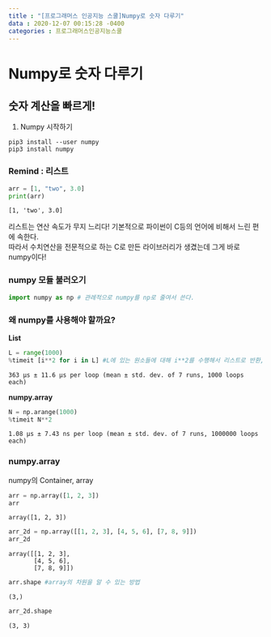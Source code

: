 ```yaml
---
title : "[프로그래머스 인공지능 스쿨]Numpy로 숫자 다루기"
data : 2020-12-07 00:15:28 -0400
categories : 프로그래머스인공지능스쿨
---
```

# Numpy로 숫자 다루기
## 숫자 계산을 빠르게!
1. Numpy 시작하기
```
pip3 install --user numpy
pip3 install numpy
```
### Remind : 리스트
```python
arr = [1, "two", 3.0]
print(arr)
```
```
[1, 'two', 3.0]  
```
리스트는 연산 속도가 무지 느리다! 기본적으로 파이썬이 C등의 언어에 비해서 느린 편에 속한다.  
따라서 수치연산을 전문적으로 하는 C로 만든 라이브러리가 생겼는데 그게 바로 numpy이다!  

### numpy 모듈 불러오기
```python
import numpy as np # 관례적으로 numpy를 np로 줄여서 쓴다.
```

### 왜 numpy를 사용해야 할까요?
**List**  
```python
L = range(1000)
%timeit [i**2 for i in L] #L에 있는 원소들에 대해 i**2를 수행해서 리스트로 반환, %timeit은 실행 속도를 측정.
```
```
363 µs ± 11.6 µs per loop (mean ± std. dev. of 7 runs, 1000 loops each)  
```

**numpy.array**  
```python
N = np.arange(1000) 
%timeit N**2
```
```
1.08 µs ± 7.43 ns per loop (mean ± std. dev. of 7 runs, 1000000 loops each)  
```

### numpy.array
numpy의 Container, array  
```python
arr = np.array([1, 2, 3])
arr
```
```
array([1, 2, 3])  
```

```python
arr_2d = np.array([[1, 2, 3], [4, 5, 6], [7, 8, 9]])
arr_2d
```
```
array([[1, 2, 3],
       [4, 5, 6],
       [7, 8, 9]])
```

```python
arr.shape #array의 차원을 알 수 있는 방법
```
```
(3,)
```

```python
arr_2d.shape
```
```
(3, 3)
```